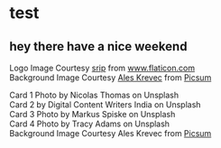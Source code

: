 # test
## hey there have a nice weekend
<p>Logo Image Courtesy <a href="https://www.flaticon.com/authors/srip" title="srip">srip</a> from <a href="https://www.flaticon.com/" title="Flaticon">www.flaticon.com</a><br>
        Background Image Courtesy <a href="https://unsplash.com/photos/DgtRKZOOE0w">Ales Krevec</a> from <a href="https://picsum.photos/">Picsum</a></p>

Card 1 Photo by Nicolas Thomas on Unsplash<br>
Card 2 by Digital Content Writers India on Unsplash<br>
Card 3 Photo by Markus Spiske on Unsplash<br>
Card 4 Photo by Tracy Adams on Unsplash<br>
Background Image Courtesy Ales Krevec from <a href="https://picsum.photos/">Picsum</a></p>
